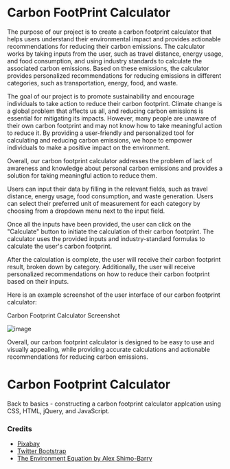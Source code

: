 # Carbon FootPrint Calculator

The purpose of our project is to create a carbon footprint calculator that helps users understand their environmental impact and provides actionable recommendations for reducing their carbon emissions. The calculator works by taking inputs from the user, such as travel distance, energy usage, and food consumption, and using industry standards to calculate the associated carbon emissions. Based on these emissions, the calculator provides personalized recommendations for reducing emissions in different categories, such as transportation, energy, food, and waste.

The goal of our project is to promote sustainability and encourage individuals to take action to reduce their carbon footprint. Climate change is a global problem that affects us all, and reducing carbon emissions is essential for mitigating its impacts. However, many people are unaware of their own carbon footprint and may not know how to take meaningful action to reduce it. By providing a user-friendly and personalized tool for calculating and reducing carbon emissions, we hope to empower individuals to make a positive impact on the environment.

Overall, our carbon footprint calculator addresses the problem of lack of awareness and knowledge about personal carbon emissions and provides a solution for taking meaningful action to reduce them.

Users can input their data by filling in the relevant fields, such as travel distance, energy usage, food consumption, and waste generation. Users can select their preferred unit of measurement for each category by choosing from a dropdown menu next to the input field.

Once all the inputs have been provided, the user can click on the "Calculate" button to initiate the calculation of their carbon footprint. The calculator uses the provided inputs and industry-standard formulas to calculate the user's carbon footprint.

After the calculation is complete, the user will receive their carbon footprint result, broken down by category. Additionally, the user will receive personalized recommendations on how to reduce their carbon footprint based on their inputs.

Here is an example screenshot of the user interface of our carbon footprint calculator:

Carbon Footprint Calculator Screenshot

![image](https://user-images.githubusercontent.com/120314952/233863337-8d469c77-ca15-41f7-aea7-e9e18cbbfc9a.png)


Overall, our carbon footprint calculator is designed to be easy to use and visually appealing, while providing accurate calculations and actionable recommendations for reducing carbon emissions.


# Carbon Footprint Calculator

Back to basics - constructing a carbon footprint calculator applcation using CSS, HTML, jQuery, and JavaScript.

### Credits

* [Pixabay](https://pixabay.com/)
* [Twitter Bootstrap](http://getbootstrap.com/)
* [The Environment Equation by Alex Shimo-Barry](https://www.amazon.com/Environment-Equation-Factors-Subract-Footprint/dp/B0048ELDD2)


